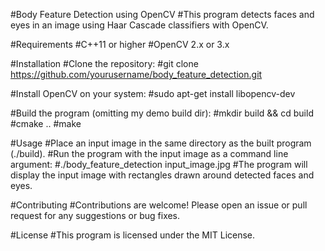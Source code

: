 #Body Feature Detection using OpenCV
#This program detects faces and eyes in an image using Haar Cascade classifiers with OpenCV.

#Requirements
#C++11 or higher
#OpenCV 2.x or 3.x

#Installation
#Clone the repository:
#git clone https://github.com/yourusername/body_feature_detection.git

#Install OpenCV on your system:
#sudo apt-get install libopencv-dev

#Build the program (omitting my demo build dir):
#mkdir build && cd build
#cmake ..
#make

#Usage
#Place an input image in the same directory as the built program (./build).
#Run the program with the input image as a command line argument:
#./body_feature_detection input_image.jpg
#The program will display the input image with rectangles drawn around detected faces and eyes.

#Contributing
#Contributions are welcome! Please open an issue or pull request for any suggestions or bug fixes.

#License
#This program is licensed under the MIT License.